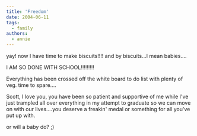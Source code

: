 ```yaml
---
title: 'Freedom'
date: 2004-06-11
tags:
  - family
authors:
  - annie
---
```


yay! now I have time to make biscuits!!!! and by biscuits...I mean babies....

I AM SO DONE WITH SCHOOL!!!!!!!!!

Everything has been crossed off the white board to do list with plenty of veg. time to spare....

Scott, I love you, you have been so patient and supportive of me while I've just trampled all over everything in my attempt to graduate so we can move on with our lives....you deserve a freakin' medal or something for all you've put up with.

or will a baby do? ;)
